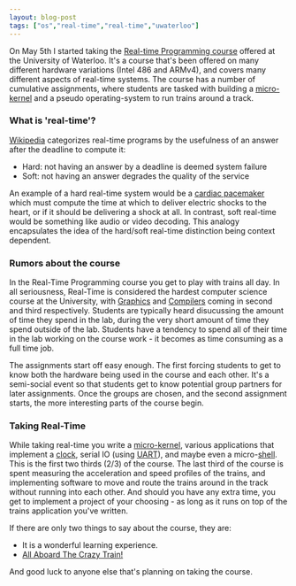 ```yaml
---
layout: blog-post
tags: ["os","real-time","real-time","uwaterloo"]
---
```


On May 5th I started taking the [Real-time Programming course][3] offered at the University of Waterloo. It's a course that's been offered on many different hardware variations (Intel 486 and ARMv4), and covers many different aspects of real-time systems. The course has a number of cumulative assignments, where students are tasked with building a [micro-kernel][7] and a pseudo operating-system to run trains around a track.


### What is 'real-time'?

[Wikipedia][1] categorizes real-time programs by the usefulness of an answer after the deadline to compute it:

* Hard: not having an answer by a deadline is deemed system failure
* Soft: not having an answer degrades the quality of the service

An example of a hard real-time system would be a [cardiac pacemaker][4] which must compute the time at which to deliver electric shocks to the heart, or if it should be delivering a shock at all. In contrast, soft real-time would be something like audio or video decoding. This analogy encapsulates the idea of the hard/soft real-time distinction being context dependent.


### Rumors about the course


In the Real-Time Programming course you get to play with trains all day. In all seriousness, Real-Time is considered the hardest computer science course at the University, with [Graphics][5] and [Compilers][6] coming in second and third respectively. Students are typically heard disucussing the amount of time they spend in the lab, during the very short amount of time they spend outside of the lab. Students have a tendency to spend all of their time in the lab working on the course work - it becomes as time consuming as a full time job.

The assignments start off easy enough. The first forcing students to get to know both the hardware being used in the course and each other. It's a semi-social event so that students get to know potential group partners for later assignments. Once the groups are chosen, and the second assignment starts, the more interesting parts of the course begin.


### Taking Real-Time

While taking real-time you write a [micro-kernel][7], various applications that implement a [clock][12], serial IO (using [UART][9]), and maybe even a micro-[shell][8]. This is the first two thirds (2/3) of the course. The last third of the course is spent measuring the acceleration and speed profiles of the trains, and implementing software to move and route the trains around in the track without running into each other. And should you have any extra time, you get to implement a project of your choosing - as long as it runs on top of the trains application you've written.


If there are only two things to say about the course, they are:

* It is a wonderful learning experience.
* [All Aboard The Crazy Train!][11]

And good luck to anyone else that's planning on taking the course.

[1]: https://en.wikipedia.org/wiki/Real-time_computing
[2]: https://en.wikipedia.org/wiki/Real-time_operating_system
[3]: https://cs.uwaterloo.ca//current/courses/course_descriptions/cDescr/CS452
[4]: https://en.wikipedia.org/wiki/Pacemaker
[5]: https://www.student.cs.uwaterloo.ca/~cs488/
[6]: https://www.student.cs.uwaterloo.ca/~cs444/
[7]: http://en.wikipedia.org/wiki/Microkernel
[8]: http://en.wikipedia.org/wiki/Shell_%28computing%29
[9]: https://en.wikipedia.org/wiki/Universal_asynchronous_receiver/transmitter
[11]: https://www.youtube.com/watch?v=otdHbA4GlSI
[12]: https://en.wikipedia.org/wiki/Clock_generator

